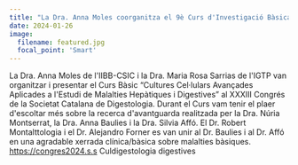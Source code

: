 ```yaml
---
title: "La Dra. Anna Moles coorganitza el 9è Curs d'Investigació Bàsica i Traslacional en Malalties Digestives al XXXIII Congrés de la Societat Catalana de Digestologia."
date: 2024-01-26
image:
  filename: featured.jpg
  focal_point: 'Smart'
---
```


La Dra. Anna Moles de l'IIBB-CSIC i la Dra. Maria Rosa Sarrias de l'IGTP van organitzar i presentar el Curs Bàsic “Cultures Cel·lulars Avançades Aplicades a l'Estudi de Malalties Hepàtiques i Digestives” al XXXIII Congrés de la Societat Catalana de Digestologia. Durant el Curs vam tenir el plaer d'escoltar més sobre la recerca d'avantguarda realitzada per la Dra. Núria Montserrat, la Dra. Anna Baulies i la Dra. Silvia Affó. El Dr. Robert Montalttologia i el Dr. Alejandro Forner es van unir al Dr. Baulies i al Dr. Affó en una agradable xerrada clínica/bàsica sobre malalties bàsiques. https://congres2024.s.s Culdigestologia digestives

